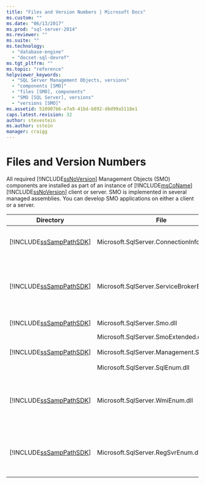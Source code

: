 ```yaml
---
title: "Files and Version Numbers | Microsoft Docs"
ms.custom: ""
ms.date: "06/13/2017"
ms.prod: "sql-server-2014"
ms.reviewer: ""
ms.suite: ""
ms.technology: 
  - "database-engine"
  - "docset-sql-devref"
ms.tgt_pltfrm: ""
ms.topic: "reference"
helpviewer_keywords: 
  - "SQL Server Management Objects, versions"
  - "components [SMO]"
  - "files [SMO], components"
  - "SMO [SQL Server], versions"
  - "versions [SMO]"
ms.assetid: 510907b6-e7a9-41bd-b892-d6d99a5118e1
caps.latest.revision: 32
author: stevestein
ms.author: sstein
manager: craigg
---
```

# Files and Version Numbers
  All required [!INCLUDE[ssNoVersion](../../includes/ssnoversion-md.md)] Management Objects (SMO) components are installed as part of an instance of [!INCLUDE[msCoName](../../includes/msconame-md.md)] [!INCLUDE[ssNoVersion](../../includes/ssnoversion-md.md)] client or server. SMO is implemented in several managed assemblies. You can develop SMO applications on either a client or a server.  
  
|Directory|File|Description|  
|---------------|----------|-----------------|  
|[!INCLUDE[ssSampPathSDK](../../includes/sssamppathsdk-md.md)]|Microsoft.SqlServer.ConnectionInfo.dll|Contains support for connecting to an instance of [!INCLUDE[ssNoVersion](../../includes/ssnoversion-md.md)].|  
|[!INCLUDE[ssSampPathSDK](../../includes/sssamppathsdk-md.md)]|Microsoft.SqlServer.ServiceBrokerEnum.dll|Contains support for programming the [!INCLUDE[msCoName](../../includes/msconame-md.md)] Service Broker. This is required only in programs that access the Service Broker.|  
|[!INCLUDE[ssSampPathSDK](../../includes/sssamppathsdk-md.md)]|Microsoft.SqlServer.Smo.dll|Contains the most of the SMO classes.|  
|[!INCLUDE[ssSampPathSDK](../../includes/sssamppathsdk-md.md)]|Microsoft.SqlServer.SmoExtended.dll<br /><br /> Microsoft.SqlServer.Management.Sdk.Sfc.dll<br /><br /> Microsoft.SqlServer.SqlEnum.dll|Contains support for the SMO classes.|  
|[!INCLUDE[ssSampPathSDK](../../includes/sssamppathsdk-md.md)]|Microsoft.SqlServer.WmiEnum.dll|Contains the Windows Management Instrumentation (WMI) Provider classes. This is required only for programs that use the WMI Provider classes.|  
|[!INCLUDE[ssSampPathSDK](../../includes/sssamppathsdk-md.md)]|Microsoft.SqlServer.RegSvrEnum.dll|Contains the Registered Server classes. This is required only for programs that use the Registered Server classes.|  
  
  
